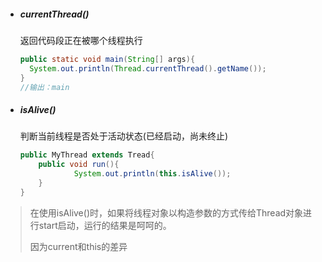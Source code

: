 * ##### currentThread\(\)

  返回代码段正在被哪个线程执行

  ```java
  public static void main(String[] args){
    System.out.println(Thread.currentThread().getName());
  }
  //输出：main
  ```

* ##### isAlive\(\)

  判断当前线程是否处于活动状态\(已经启动，尚未终止\)

  ```java
  public MyThread extends Tread{
      public void run(){
              System.out.println(this.isAlive());
      }
  }
  ```

> 在使用isAlive\(\)时，如果将线程对象以构造参数的方式传给Thread对象进行start启动，运行的结果是呵呵的。
>
> 因为current和this的差异



